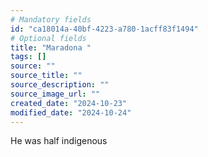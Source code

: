 ```yaml
---
# Mandatory fields
id: "ca18014a-40bf-4223-a780-1acff83f1494"
# Optional fields
title: "Maradona "
tags: []
source: ""
source_title: ""
source_description: ""
source_image_url: ""
created_date: "2024-10-23"
modified_date: "2024-10-24"
---
```

He was half indigenous 